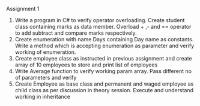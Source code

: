Assignment 1
1)	Write a program in C# to verify operator overloading. Create student class containing marks as data member. Overload + ,- and == operator to add subtract and compare marks respectively.
2)	Create enumeration with name Days containing Day name as constants. Write a method which is accepting enumeration as parameter and verify working of enumeration.
3)	Create employee class as instructed in previous assignment and create array of 10 employees to store and print list of employees
4)	Write Average function to verify working param array. Pass different no of parameters and verify
5)	Create Employee as base class and permanent and waged employee as child class as per discussion in theory session. Execute and understand working in inheritance
